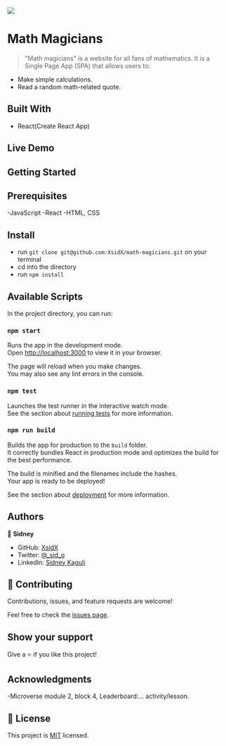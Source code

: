![](https://img.shields.io/badge/Microverse-blueviolet)

# Math Magicians

> "Math magicians" is a website for all fans of mathematics. It is a Single Page App (SPA) that allows users to:

- Make simple calculations.
- Read a random math-related quote.

## Built With

- React(Create React App)

## Live Demo

## Getting Started

## Prerequisites

-JavaScript
-React
-HTML, CSS

## Install

- run `git clone git@github.com:XsidX/math-magicians.git` on your terminal
- cd into the directory
- run `npm install`

## Available Scripts

In the project directory, you can run:

### `npm start`

Runs the app in the development mode.\
Open [http://localhost:3000](http://localhost:3000) to view it in your browser.

The page will reload when you make changes.\
You may also see any lint errors in the console.

### `npm test`

Launches the test runner in the interactive watch mode.\
See the section about [running tests](https://facebook.github.io/create-react-app/docs/running-tests) for more information.

### `npm run build`

Builds the app for production to the `build` folder.\
It correctly bundles React in production mode and optimizes the build for the best performance.

The build is minified and the filenames include the hashes.\
Your app is ready to be deployed!

See the section about [deployment](https://facebook.github.io/create-react-app/docs/deployment) for more information.

## Authors

👤 **Sidney**

- GitHub: [XsidX](https://github.com/XsidX)
- Twitter: [@\_sid_o](https://twitter.com/_sid_o_)
- LinkedIn: [Sidney Kaguli](https://www.linkedin.com/in/sidney-kaguli-0116801a6/)

## 🤝 Contributing

Contributions, issues, and feature requests are welcome!

Feel free to check the [issues page](../../issues/).

## Show your support

Give a ⭐️ if you like this project!

## Acknowledgments

-Microverse module 2, block 4, Leaderboard:... activity/lesson.

## 📝 License

This project is [MIT](./MIT.md) licensed.
